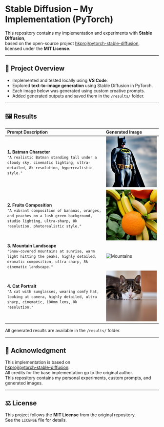 # Stable Diffusion – My Implementation (PyTorch)

This repository contains my implementation and experiments with **Stable Diffusion**,  
based on the open-source project [hkproj/pytorch-stable-diffusion](https://github.com/hkproj/pytorch-stable-diffusion),  
licensed under the **MIT License**.

---

## 🧠 Project Overview
- Implemented and tested locally using **VS Code**.
- Explored **text-to-image generation** using Stable Diffusion in PyTorch.
- Each image below was generated using custom creative prompts.
- Added generated outputs and saved them in the `/results/` folder.

---

## 🖼️ Results

| Prompt Description | Generated Image |
|:--------------------|:----------------|
| **1. Batman Character**<br>`"A realistic Batman standing tall under a cloudy sky, cinematic lighting, ultra-detailed, 8k resolution, hyperrealistic style."` | ![Batman](results/batman.jpeg) |
| **2. Fruits Composition**<br>`"A vibrant composition of bananas, oranges, and peaches on a lush green background, studio lighting, ultra-sharp, 8k resolution, photorealistic style."` | ![Fruits](results/fruits.jpeg) |
| **3. Mountain Landscape**<br>`"Snow-covered mountains at sunrise, warm light hitting the peaks, highly detailed, dramatic composition, ultra sharp, 8k cinematic landscape."` | ![Mountains](results/mountains.jpeg) |
| **4. Cat Portrait**<br>`"A cat with sunglasses, wearing comfy hat, looking at camera, highly detailed, ultra sharp, cinematic, 100mm lens, 8k resolution."` | ![Cat](results/cat.jpeg) |

All generated results are available in the `/results/` folder.

---

## 🙏 Acknowledgment
This implementation is based on  
[hkproj/pytorch-stable-diffusion](https://github.com/hkproj/pytorch-stable-diffusion).  
All credits for the base implementation go to the original author.  
This repository contains my personal experiments, custom prompts, and generated images.

---

## ⚖️ License
This project follows the **MIT License** from the original repository.  
See the `LICENSE` file for details.
